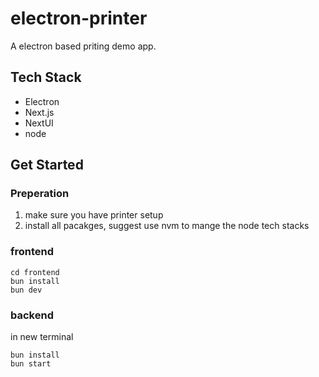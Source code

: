 # electron-printer

A electron based priting demo app.

## Tech Stack

- Electron
- Next.js
- NextUI
- node

## Get Started

### Preperation

1. make sure you have printer setup
2. install all pacakges, suggest use nvm to mange the node tech stacks

### frontend

```
cd frontend
bun install 
bun dev
```

### backend

in new terminal

```
bun install
bun start
```